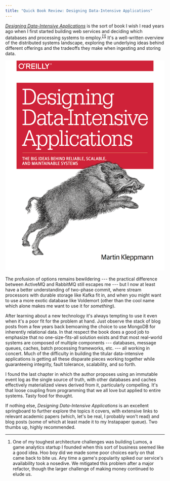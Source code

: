 ```yaml
---
title: "Quick Book Review: Designing Data-Intensive Applications"
---
```


*[Designing Data-Intensive Applications](https://dataintensive.net)* is the sort of book I wish I read years ago when I first started building web services and deciding which databases and processing systems to employ.<sup><a href="#fn1" id="r1">[1]</a></sup> It's a well-written overview of the distributed systems landscape, exploring the underlying ideas behind different offerings and the tradeoffs they make when ingesting and storing data.

<img alt="Designing Data-Intensive Applications book cover" src="/images/designing-data-intensive-applications.png">

The profusion of options remains bewildering --- the practical difference between ActiveMQ and RabbitMQ still escapes me --- but I now at least have a better understanding of two-phase commit, where stream processors with durable storage like Kafka fit in, and when you might want to use a more exotic database like Voldemort (other than the cool name which alone makes me want to use it for *something*).

After learning about a new technology it's always tempting to use it even when it's a poor fit for the problem at hand. Just observe the stack of blog posts from a few years back bemoaning the choice to use MongoDB for inherently relational data. In that respect the book does a good job to emphasize that no one-size-fits-all solution exists and that most real-world systems are composed of multiple components --- databases, message queues, caches, batch processing frameworks, etc. --- all working in concert. Much of the difficulty in building the titular data-intensive applications is getting all these disparate pieces working together while guaranteeing integrity, fault tolerance, scalability, and so forth.

I found the last chapter in which the author proposes using an immutable event log as the single source of truth, with other databases and caches effectively materialized views derived from it, particularly compelling. It's that loose coupling from programming that we all love but applied to entire systems. Tasty food for thought.

If nothing else, *Designing Data-Intensive Applications* is an excellent springboard to further explore the topics it covers, with extensive links to relevant academic papers (which, let's be real, I probably won't read) and blog posts (some of which at least made it to my Instapaper queue). Two thumbs up, highly recommended.


---

<ol class="footnotes">
    <li id="fn1">One of my toughest architecture challenges was building Lumos, a game analytics startup I founded when this sort of business seemed like a good idea.  Hoo boy did we made some poor choices early on that came back to bite us. Any time a game's popularity spiked our service's availability took a nosedive. We mitigated this problem after a major refactor, though the larger challenge of making money continued to elude us.<a href="#r1" class="return"></a></li>
</ol>
